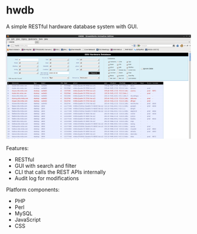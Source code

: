 hwdb
====

A simple RESTful hardware database system with GUI. 

![hwdb screenshot!](img/hwdb.png?raw=true)

Features:
- RESTful
- GUI with search and filter
- CLI that calls the REST APIs internally
- Audit log for modifications

Platform components:
- PHP
- Perl
- MySQL
- JavaScript
- CSS
